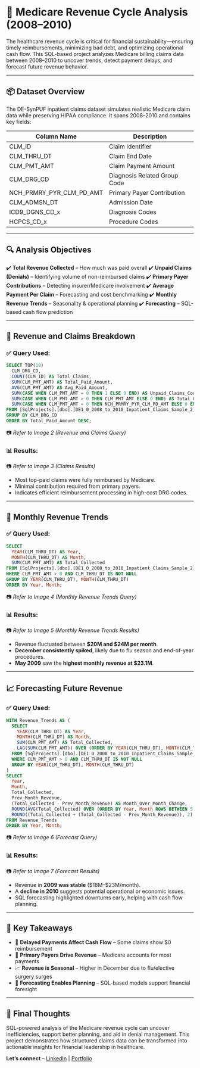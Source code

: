 # 🏥 Medicare Revenue Cycle Analysis (2008–2010)

The healthcare revenue cycle is critical for financial sustainability—ensuring timely reimbursements, minimizing bad debt, and optimizing operational cash flow. This SQL-based project analyzes Medicare billing claims data between 2008–2010 to uncover trends, detect payment delays, and forecast future revenue behavior.

---

## 📦 Dataset Overview

The DE-SynPUF inpatient claims dataset simulates realistic Medicare claim data while preserving HIPAA compliance. It spans 2008–2010 and contains key fields:

| Column Name                   | Description                  |
| ----------------------------- | ---------------------------- |
| CLM\_ID                       | Claim Identifier             |
| CLM\_THRU\_DT                 | Claim End Date               |
| CLM\_PMT\_AMT                 | Claim Payment Amount         |
| CLM\_DRG\_CD                  | Diagnosis Related Group Code |
| NCH\_PRMRY\_PYR\_CLM\_PD\_AMT | Primary Payer Contribution   |
| CLM\_ADMSN\_DT                | Admission Date               |
| ICD9\_DGNS\_CD\_x             | Diagnosis Codes              |
| HCPCS\_CD\_x                  | Procedure Codes              |

---

## 🔍 Analysis Objectives

✔️ **Total Revenue Collected** – How much was paid overall
✔️ **Unpaid Claims (Denials)** – Identifying volume of non-reimbursed claims
✔️ **Primary Payer Contributions** – Detecting insurer/Medicare involvement
✔️ **Average Payment Per Claim** – Forecasting and cost benchmarking
✔️ **Monthly Revenue Trends** – Seasonality & operational planning
✔️ **Forecasting** – SQL-based cash flow prediction

---

## 🧪 Revenue and Claims Breakdown

### ✅ Query Used:

```sql
SELECT TOP(10)
  CLM_DRG_CD,
  COUNT(CLM_ID) AS Total_Claims,
  SUM(CLM_PMT_AMT) AS Total_Paid_Amount,
  AVG(CLM_PMT_AMT) AS Avg_Paid_Amount,
  SUM(CASE WHEN CLM_PMT_AMT = 0 THEN 1 ELSE 0 END) AS Unpaid_Claims_Count,
  SUM(CASE WHEN CLM_PMT_AMT > 0 THEN CLM_PMT_AMT ELSE 0 END) AS Total_Collected,
  SUM(CASE WHEN CLM_PMT_AMT = 0 THEN NCH_PRMRY_PYR_CLM_PD_AMT ELSE 0 END) AS Primary_Payer_Contributions
FROM [SqlProjects].[dbo].[DE1_0_2008_to_2010_Inpatient_Claims_Sample_2]
GROUP BY CLM_DRG_CD
ORDER BY Total_Paid_Amount DESC;
```

📷 *Refer to Image 2 (Revenue and Claims Query)*

### 📊 Results:

📷 *Refer to Image 3 (Claims Results)*

* Most top-paid claims were fully reimbursed by Medicare.
* Minimal contribution required from primary payers.
* Indicates efficient reimbursement processing in high-cost DRG codes.

---

## 📅 Monthly Revenue Trends

### ✅ Query Used:

```sql
SELECT
  YEAR(CLM_THRU_DT) AS Year,
  MONTH(CLM_THRU_DT) AS Month,
  SUM(CLM_PMT_AMT) AS Total_Collected
FROM [SqlProjects].[dbo].[DE1_0_2008_to_2010_Inpatient_Claims_Sample_2]
WHERE CLM_PMT_AMT > 0 AND CLM_THRU_DT IS NOT NULL
GROUP BY YEAR(CLM_THRU_DT), MONTH(CLM_THRU_DT)
ORDER BY Year, Month;
```

📷 *Refer to Image 4 (Monthly Revenue Trends Query)*

### 📊 Results:

📷 *Refer to Image 5 (Monthly Revenue Trends Results)*

* Revenue fluctuated between **\$20M and \$24M per month**.
* **December consistently spiked**, likely due to flu season and end-of-year procedures.
* **May 2009** saw the **highest monthly revenue at \$23.1M**.

---

## 📈 Forecasting Future Revenue

### ✅ Query Used:

```sql
WITH Revenue_Trends AS (
  SELECT
    YEAR(CLM_THRU_DT) AS Year,
    MONTH(CLM_THRU_DT) AS Month,
    SUM(CLM_PMT_AMT) AS Total_Collected,
    LAG(SUM(CLM_PMT_AMT)) OVER (ORDER BY YEAR(CLM_THRU_DT), MONTH(CLM_THRU_DT)) AS Prev_Month_Revenue
  FROM [SqlProjects].[dbo].[DE1_0_2008_to_2010_Inpatient_Claims_Sample_2]
  WHERE CLM_PMT_AMT > 0 AND CLM_THRU_DT IS NOT NULL
  GROUP BY YEAR(CLM_THRU_DT), MONTH(CLM_THRU_DT)
)
SELECT
  Year,
  Month,
  Total_Collected,
  Prev_Month_Revenue,
  (Total_Collected - Prev_Month_Revenue) AS Month_Over_Month_Change,
  ROUND(AVG(Total_Collected) OVER (ORDER BY Year, Month ROWS BETWEEN 5 PRECEDING AND CURRENT ROW), 2) AS Moving_Avg_6_Months,
  ROUND((Total_Collected + (Total_Collected - Prev_Month_Revenue)), 2) AS Next_Month_Forecast
FROM Revenue_Trends
ORDER BY Year, Month;
```

📷 *Refer to Image 6 (Forecast Query)*

### 📊 Results:

📷 *Refer to Image 7 (Forecast Results)*

* Revenue in **2009 was stable** (\$18M–\$23M/month).
* A **decline in 2010** suggests potential operational or economic issues.
* SQL forecasting highlighted downturns early, helping with cash flow planning.

---

## 🔑 Key Takeaways

* 💸 **Delayed Payments Affect Cash Flow** – Some claims show \$0 reimbursement
* 🏥 **Primary Payers Drive Revenue** – Medicare accounts for most payments
* 📈 **Revenue is Seasonal** – Higher in December due to flu/elective surgery surges
* 🔮 **Forecasting Enables Planning** – SQL-based models support financial foresight

---

## 📢 Final Thoughts

SQL-powered analysis of the Medicare revenue cycle can uncover inefficiencies, support better planning, and aid in denial management. This project demonstrates how structured claims data can be transformed into actionable insights for financial leadership in healthcare.

**Let’s connect** – [LinkedIn](https://linkedin.com) | [Portfolio](https://yourportfolio.com)
